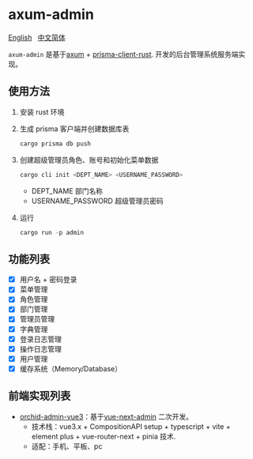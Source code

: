# axum-admin

[English](https://github.com/sanrentai/rsadmin/blob/main/README.md)&nbsp;&nbsp;
[中文简体](https://github.com/sanrentai/rsadmin/blob/main/README.zh-hans.md)&nbsp;&nbsp;

`axum-admin` 是基于[axum](https://github.com/tokio-rs/axum) + [prisma-client-rust](https://github.com/Brendonovich/prisma-client-rust). 开发的后台管理系统服务端实现。

## 使用方法

1. 安装 rust 环境

2. 生成 prisma 客户端并创建数据库表

   ```rust
   cargo prisma db push
   ```

3. 创建超级管理员角色、账号和初始化菜单数据

   ```rust
   cargo cli init <DEPT_NAME> <USERNAME_PASSWORD>
   ```

   - DEPT_NAME 部门名称
   - USERNAME_PASSWORD 超级管理员密码

4. 运行

   ```rust
   cargo run -p admin
   ```

## 功能列表

- [x] 用户名 + 密码登录
- [x] 菜单管理
- [x] 角色管理
- [x] 部门管理
- [x] 管理员管理
- [x] 字典管理
- [x] 登录日志管理
- [x] 操作日志管理
- [x] 用户管理
- [x] 缓存系统（Memory/Database）

## 前端实现列表

- [orchid-admin-vue3](https://github.com/orchid-admin/orchid-admin-vue3)：基于[vue-next-admin](https://gitee.com/lyt-top/vue-next-admin) 二次开发。
  - 技术栈：vue3.x + CompositionAPI setup + typescript + vite + element plus + vue-router-next + pinia 技术.
  - 适配：手机、平板、pc
